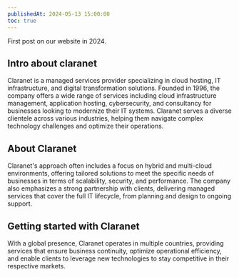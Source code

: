 ```yaml
---
publishedAt: 2024-05-13 15:00:00
toc: true
---
```


First post on our website in 2024.

## Intro about claranet

Claranet is a managed services provider specializing in cloud hosting, IT infrastructure, and digital transformation solutions. Founded in 1996, the company offers a wide range of services including cloud infrastructure management, application hosting, cybersecurity, and consultancy for businesses looking to modernize their IT systems. Claranet serves a diverse clientele across various industries, helping them navigate complex technology challenges and optimize their operations.

## About Claranet

Claranet's approach often includes a focus on hybrid and multi-cloud environments, offering tailored solutions to meet the specific needs of businesses in terms of scalability, security, and performance. The company also emphasizes a strong partnership with clients, delivering managed services that cover the full IT lifecycle, from planning and design to ongoing support.

## Getting started with Claranet

With a global presence, Claranet operates in multiple countries, providing services that ensure business continuity, optimize operational efficiency, and enable clients to leverage new technologies to stay competitive in their respective markets.
